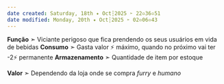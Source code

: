 ```yaml
---
date created: Saturday, 18th ✦ Oct┆2025 ➣ 22▫36▫51 
date modified: Monday, 20th ✦ Oct┆2025 ➣ 02▫06▫43 
---
```


**Função** ➣ Viciante perigoso que fica prendendo os seus usuários em vida de bebidas
**Consumo** ➣ Gasta valor ⚡ máximo, quando no próximo vai ter -2⚡ permanente
**Armazenamento** ➣ Quantidade de item por estoque

**Valor** ➣ Dependendo da loja onde se compra *furry* e *humano*